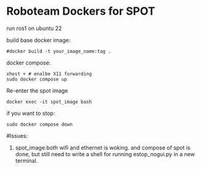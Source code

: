 # Roboteam Dockers for SPOT
run ros1 on ubuntu 22

build base docker image:
```
#docker build -t your_image_name:tag .
```

docker compose:
```
xhost + # enalbe X11 forwarding
sudo docker compose up

```

Re-enter the spot image
```
docker exec -it spot_image bash
```


if you want to stop:
```
sudo docker compose down
```

#Issues:
1. spot_image:both wifi and ethernet is woking. and compose of spot is done, but still need to write a shell for running estop_nogui.py in a new terminal.
